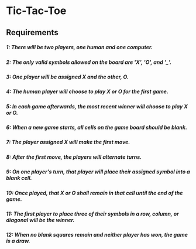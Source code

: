 # Tic-Tac-Toe

## Requirements
##### 1:  There will be two players, one human and one computer.
##### 2:  The only valid symbols allowed on the board are 'X', 'O', and '_'.
##### 3: One player will be assigned X and the other, O.
##### 4: The human player will choose to play X or O for the first game.
##### 5: In each game afterwards, the most recent winner will choose to play X or O.
##### 6: When a new game starts, all cells on the game board should be blank.
##### 7: The player assigned X will make the first move.
##### 8: After the first move, the players will alternate turns.
##### 9: On one player's turn, that player will place their assigned symbol into a blank cell.
##### 10: Once played, that X or O shall remain in that cell until the end of the game.
##### 11: The first player to place three of their symbols in a row, column, or diagonal will be the winner.
##### 12: When no blank squares remain and neither player has won, the game is a draw.
